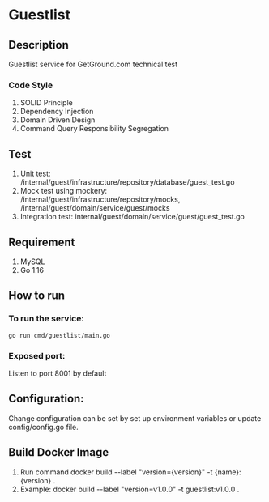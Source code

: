 # Guestlist

## Description
Guestlist service for GetGround.com technical test

### Code Style
1. SOLID Principle
2. Dependency Injection
3. Domain Driven Design
4. Command Query Responsibility Segregation

## Test
1. Unit test: /internal/guest/infrastructure/repository/database/guest_test.go
2. Mock test using mockery: /internal/guest/infrastructure/repository/mocks, /internal/guest/domain/service/guest/mocks
3. Integration test: internal/guest/domain/service/guest/guest_test.go

## Requirement
1. MySQL
3. Go 1.16

## How to run 

### To run the service:
`go run cmd/guestlist/main.go`

### Exposed port:
Listen to port 8001 by default

## Configuration:
Change configuration can be set by set up environment variables or update config/config.go file.

## Build Docker Image
1. Run command docker build --label "version={version}" -t {name}:{version} .
2. Example: docker build --label "version=v1.0.0" -t guestlist:v1.0.0 .